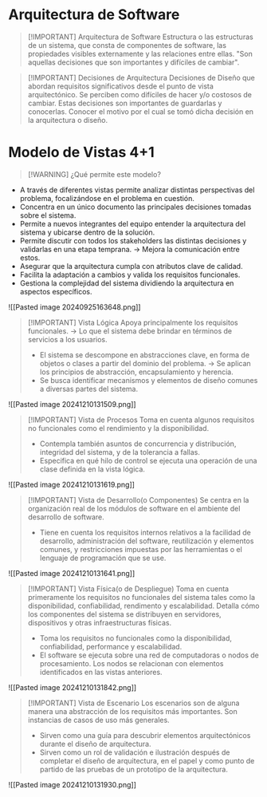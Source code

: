 # Arquitectura de Software

> [!IMPORTANT] Arquitectura de Software
> Estructura o las estructuras de un sistema, que consta de componentes de software, las propiedades visibles externamente y las relaciones entre ellas.
> "Son aquellas decisiones que son importantes y difíciles de cambiar".


> [!IMPORTANT] Decisiones de Arquitectura
> Decisiones de Diseño que abordan requisitos significativos desde el punto de vista arquitectónico.
> Se perciben como difíciles de hacer y/o costosos de cambiar.
> Estas decisiones son importantes de guardarlas y conocerlas. Conocer el motivo por el cual se tomó dicha decisión en la arquitectura o diseño.

# Modelo de Vistas 4+1


> [!WARNING] ¿Qué permite este modelo?

- A través de diferentes vistas permite analizar distintas perspectivas del problema, focalizándose en el problema en cuestión.
- Concentra en un único documento las principales decisiones tomadas sobre el sistema.
- Permite a nuevos integrantes del equipo entender la arquitectura del sistema y ubicarse dentro de la solución.
- Permite discutir con todos los stakeholders las distintas decisiones y validarlas en una etapa temprana. -> Mejora la comunicación entre estos.
- Asegurar que la arquitectura cumpla con atributos clave de calidad.
- Facilita la adaptación a cambios y valida los requisitos funcionales.
- Gestiona la complejidad del sistema dividiendo la arquitectura en aspectos específicos.

![[Pasted image 20240925163648.png]]


> [!IMPORTANT] Vista Lógica
> Apoya principalmente los requisitos funcionales. -> Lo que el sistema debe brindar en términos de servicios a los usuarios.
> - El sistema se descompone en abstracciones clave, en forma de objetos o clases a partir del dominio del problema. -> Se aplican los principios de abstracción, encapsulamiento y herencia.
> - Se busca identificar mecanismos y elementos de diseño comunes a diversas partes del sistema.

![[Pasted image 20241210131509.png]]



> [!IMPORTANT] Vista de Procesos
> Toma en cuenta algunos requisitos no funcionales como el rendimiento y la disponibilidad.
> - Contempla también asuntos de concurrencia y distribución, integridad del sistema, y de la tolerancia a fallas.
> - Especifica en qué hilo de control se ejecuta una operación de una clase definida en la vista lógica.

![[Pasted image 20241210131619.png]]


> [!IMPORTANT] Vista de Desarrollo(o Componentes)
> Se centra en la organización real de los módulos de software en el ambiente del desarrollo de software.
> - Tiene en cuenta los requisitos internos relativos a la facilidad de desarrollo, administración del software, reutilización y elementos comunes, y restricciones impuestas por las herramientas o el lenguaje de programación que se use.

![[Pasted image 20241210131641.png]]



> [!IMPORTANT] Vista Física(o de Despliegue)
> Toma en cuenta primeramente los requisitos no funcionales del sistema tales como la disponibilidad, confiabilidad, rendimento y escalabilidad.
> Detalla cómo los componentes del sistema se distribuyen en servidores, dispositivos y otras infraestructuras físicas.
> - Toma los requisitos no funcionales como la disponibilidad, confiabilidad, performance y escalabilidad.
> - El software se ejecuta sobre una red de computadoras o nodos de procesamiento. Los nodos se relacionan con elementos identificados en las vistas anteriores.

![[Pasted image 20241210131842.png]]


> [!IMPORTANT] Vista de Escenario
> Los escenarios son de alguna manera una abstracción de los requisitos más importantes. Son instancias de casos de uso más generales.
> - Sirven como una guía para descubrir elementos arquitectónicos durante el diseño de arquitectura.
> - Sirven como un rol de validación e ilustración después de completar el diseño de arquitectura, en el papel y como punto de partido de las pruebas de un prototipo de la arquitectura.

![[Pasted image 20241210131930.png]]


